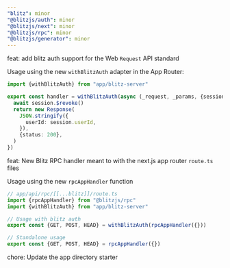 ```yaml
---
"blitz": minor
"@blitzjs/auth": minor
"@blitzjs/next": minor
"@blitzjs/rpc": minor
"@blitzjs/generator": minor
---
```


feat: add blitz auth support for the Web `Request` API standard

Usage using the new `withBlitzAuth` adapter in the App Router:

```ts
import {withBlitzAuth} from "app/blitz-server"

export const handler = withBlitzAuth(async (_request, _params, {session}) => {
  await session.$revoke()
  return new Response(
    JSON.stringify({
      userId: session.userId,
    }),
    {status: 200},
  )
})
```

feat: New Blitz RPC handler meant to with the next.js app router `route.ts` files

Usage using the new `rpcAppHandler` function

```ts
// app/api/rpc/[[...blitz]]/route.ts
import {rpcAppHandler} from "@blitzjs/rpc"
import {withBlitzAuth} from "app/blitz-server"

// Usage with blitz auth
export const {GET, POST, HEAD} = withBlitzAuth(rpcAppHandler({}))

// Standalone usage
export const {GET, POST, HEAD} = rpcAppHandler({})
```

chore: Update the app directory starter 
